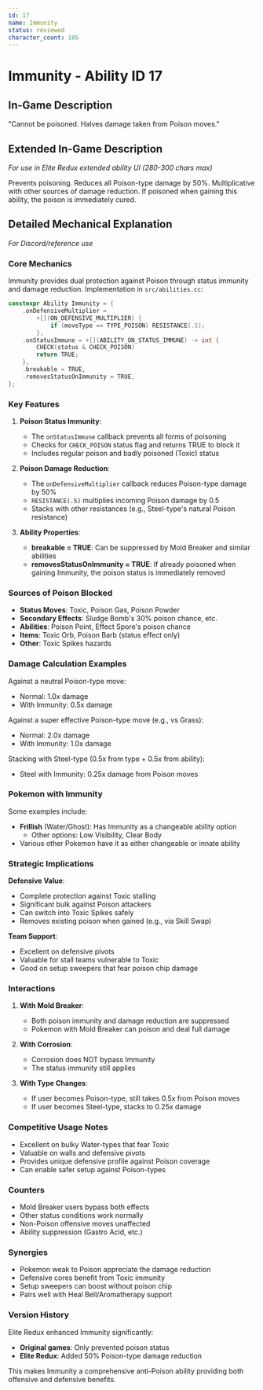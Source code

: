 ```yaml
---
id: 17
name: Immunity
status: reviewed
character_count: 185
---
```


# Immunity - Ability ID 17

## In-Game Description
"Cannot be poisoned. Halves damage taken from Poison moves."

## Extended In-Game Description
*For use in Elite Redux extended ability UI (280-300 chars max)*

Prevents poisoning. Reduces all Poison-type damage by 50%. Multiplicative with other sources of damage reduction. If poisoned when gaining this ability, the poison is immediately cured. 

## Detailed Mechanical Explanation
*For Discord/reference use*

### Core Mechanics
Immunity provides dual protection against Poison through status immunity and damage reduction. Implementation in `src/abilities.cc`:

```cpp
constexpr Ability Immunity = {
    .onDefensiveMultiplier =
        +[](ON_DEFENSIVE_MULTIPLIER) {
            if (moveType == TYPE_POISON) RESISTANCE(.5);
        },
    .onStatusImmune = +[](ABILITY_ON_STATUS_IMMUNE) -> int {
        CHECK(status & CHECK_POISON)
        return TRUE;
    },
    .breakable = TRUE,
    .removesStatusOnImmunity = TRUE,
};
```

### Key Features

1. **Poison Status Immunity**: 
   - The `onStatusImmune` callback prevents all forms of poisoning
   - Checks for `CHECK_POISON` status flag and returns TRUE to block it
   - Includes regular poison and badly poisoned (Toxic) status

2. **Poison Damage Reduction**:
   - The `onDefensiveMultiplier` callback reduces Poison-type damage by 50%
   - `RESISTANCE(.5)` multiplies incoming Poison damage by 0.5
   - Stacks with other resistances (e.g., Steel-type's natural Poison resistance)

3. **Ability Properties**:
   - **breakable = TRUE**: Can be suppressed by Mold Breaker and similar abilities
   - **removesStatusOnImmunity = TRUE**: If already poisoned when gaining Immunity, the poison status is immediately removed

### Sources of Poison Blocked
- **Status Moves**: Toxic, Poison Gas, Poison Powder
- **Secondary Effects**: Sludge Bomb's 30% poison chance, etc.
- **Abilities**: Poison Point, Effect Spore's poison chance
- **Items**: Toxic Orb, Poison Barb (status effect only)
- **Other**: Toxic Spikes hazards

### Damage Calculation Examples
Against a neutral Poison-type move:
- Normal: 1.0x damage
- With Immunity: 0.5x damage

Against a super effective Poison-type move (e.g., vs Grass):
- Normal: 2.0x damage  
- With Immunity: 1.0x damage

Stacking with Steel-type (0.5x from type + 0.5x from ability):
- Steel with Immunity: 0.25x damage from Poison moves

### Pokemon with Immunity
Some examples include:
- **Frillish** (Water/Ghost): Has Immunity as a changeable ability option
  - Other options: Low Visibility, Clear Body
- Various other Pokemon have it as either changeable or innate ability

### Strategic Implications

**Defensive Value**:
- Complete protection against Toxic stalling
- Significant bulk against Poison attackers
- Can switch into Toxic Spikes safely
- Removes existing poison when gained (e.g., via Skill Swap)

**Team Support**:
- Excellent on defensive pivots
- Valuable for stall teams vulnerable to Toxic
- Good on setup sweepers that fear poison chip damage

### Interactions

1. **With Mold Breaker**:
   - Both poison immunity and damage reduction are suppressed
   - Pokemon with Mold Breaker can poison and deal full damage

2. **With Corrosion**:
   - Corrosion does NOT bypass Immunity
   - The status immunity still applies

3. **With Type Changes**:
   - If user becomes Poison-type, still takes 0.5x from Poison moves
   - If user becomes Steel-type, stacks to 0.25x damage

### Competitive Usage Notes
- Excellent on bulky Water-types that fear Toxic
- Valuable on walls and defensive pivots
- Provides unique defensive profile against Poison coverage
- Can enable safer setup against Poison-types

### Counters
- Mold Breaker users bypass both effects
- Other status conditions work normally
- Non-Poison offensive moves unaffected
- Ability suppression (Gastro Acid, etc.)

### Synergies
- Pokemon weak to Poison appreciate the damage reduction
- Defensive cores benefit from Toxic immunity
- Setup sweepers can boost without poison chip
- Pairs well with Heal Bell/Aromatherapy support

### Version History
Elite Redux enhanced Immunity significantly:
- **Original games**: Only prevented poison status
- **Elite Redux**: Added 50% Poison-type damage reduction

This makes Immunity a comprehensive anti-Poison ability providing both offensive and defensive benefits.